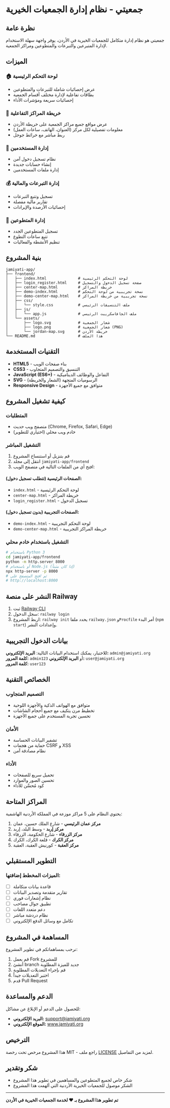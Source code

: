 # جمعيتي - نظام إدارة الجمعيات الخيرية
## نظرة عامة
جمعيتي هو نظام إدارة متكامل للجمعيات الخيرية في الأردن، يوفر واجهة سهلة الاستخدام لإدارة المتبرعين والتبرعات والمتطوعين ومراكز الجمعية.
## الميزات
### 🏠 لوحة التحكم الرئيسية
- عرض إحصائيات شاملة للتبرعات والمتطوعين
- بطاقات تفاعلية لإدارة مختلف أقسام الجمعية
- إحصائيات سريعة ومؤشرات الأداء
### 📍 خريطة المراكز التفاعلية
- عرض مواقع جميع مراكز الجمعية على خريطة الأردن
- معلومات تفصيلية لكل مركز (العنوان، الهاتف، ساعات العمل)
- ربط مباشر مع خرائط جوجل
### 👥 إدارة المستخدمين
- نظام تسجيل دخول آمن
- إنشاء حسابات جديدة
- إدارة ملفات المستخدمين
### 💰 إدارة التبرعات والمالية
- تسجيل وتتبع التبرعات
- تقارير مالية مفصلة
- إحصائيات الأرصدة والإيرادات
### 🤝 إدارة المتطوعين
- تسجيل المتطوعين الجدد
- تتبع ساعات التطوع
- تنظيم الأنشطة والفعاليات
## بنية المشروع
```
jamiyati-app/
├── frontend/
│   ├── index.html              # لوحة التحكم الرئيسية
│   ├── login_register.html     # صفحة تسجيل الدخول والتسجيل
│   ├── center-map.html         # خريطة المراكز
│   ├── demo-index.html         # نسخة تجريبية من لوحة التحكم
│   ├── demo-center-map.html    # نسخة تجريبية من خريطة المراكز
│   ├── css/
│   │   └── style.css           # ملف التنسيقات الرئيسي
│   ├── js/
│   │   └── app.js              # ملف الجافاسكريبت الرئيسي
│   └── assets/
│       ├── logo.svg            # شعار الجمعية
│       ├── logo.png            # شعار الجمعية (PNG)
│       └── jordan-map.svg      # خريطة الأردن
└── README.md                   # هذا الملف
```
## التقنيات المستخدمة
- **HTML5** - بناء صفحات الويب
- **CSS3** - التنسيق والتصميم المتجاوب
- **JavaScript (ES6+)** - التفاعل والوظائف الديناميكية
- **SVG** - الرسوميات المتجهة (الشعار والخريطة)
- **Responsive Design** - متوافق مع جميع الأجهزة
## كيفية تشغيل المشروع
### المتطلبات
- متصفح ويب حديث (Chrome, Firefox, Safari, Edge)
- خادم ويب محلي (اختياري للتطوير)
### التشغيل المباشر
1. قم بتنزيل أو استنساخ المشروع
2. انتقل إلى مجلد `jamiyati-app/frontend`
3. افتح أي من الملفات التالية في متصفح الويب:
#### الصفحات الرئيسية (تتطلب تسجيل دخول):
- `index.html` - لوحة التحكم الرئيسية
- `center-map.html` - خريطة المراكز
- `login_register.html` - تسجيل الدخول
#### الصفحات التجريبية (بدون تسجيل دخول):
- `demo-index.html` - لوحة التحكم التجريبية
- `demo-center-map.html` - خريطة المراكز التجريبية
### التشغيل باستخدام خادم محلي
```bash
# باستخدام Python 3
cd jamiyati-app/frontend
python -m http.server 8000
# أو باستخدام Node.js (إذا كان مثبتاً)
npx http-server -p 8000
# ثم افتح المتصفح على
# http://localhost:8000
```
## النشر على منصة Railway
1. ثبت [Railway CLI](https://docs.railway.app/develop/cli)
2. سجل الدخول: `railway login`
3. اربط المشروع: `railway init`
يحدد ملفا `railway.json` و`Procfile` أمر البدء (`npm start`) وإعدادات النشر.
## بيانات الدخول التجريبية
للاختبار، يمكنك استخدام البيانات التالية:
**البريد الإلكتروني:** `admin@jamiyati.org`  
**كلمة المرور:** `admin123`
أو
**البريد الإلكتروني:** `user@jamiyati.org`  
**كلمة المرور:** `user123`
## الخصائص التقنية
### التصميم المتجاوب
- متوافق مع الهواتف الذكية والأجهزة اللوحية
- تخطيط مرن يتكيف مع جميع أحجام الشاشات
- تحسين تجربة المستخدم على جميع الأجهزة
### الأمان
- تشفير البيانات الحساسة
- حماية من هجمات CSRF و XSS
- نظام مصادقة آمن
### الأداء
- تحميل سريع للصفحات
- تحسين الصور والموارد
- كود مُحسَّن للأداء
## المراكز المتاحة
يحتوي النظام على 5 مراكز موزعة في المملكة الأردنية الهاشمية:
1. **مركز عمان الرئيسي** - شارع الملك حسين، عمان
2. **مركز إربد** - وسط البلد، إربد  
3. **مركز الزرقاء** - شارع الحكومة، الزرقاء
4. **مركز الكرك** - قلعة الكرك، الكرك
5. **مركز العقبة** - كورنيش العقبة، العقبة
## التطوير المستقبلي
### الميزات المخطط إضافتها:
- [ ] قاعدة بيانات متكاملة
- [ ] تقارير متقدمة وتصدير البيانات
- [ ] نظام إشعارات فوري
- [ ] تطبيق جوال مصاحب
- [ ] دعم متعدد اللغات
- [ ] نظام دردشة مباشر
- [ ] تكامل مع وسائل الدفع الإلكتروني
## المساهمة في المشروع
نرحب بمساهماتكم في تطوير المشروع:
1. قم بعمل Fork للمشروع
2. أنشئ branch جديد للميزة المطلوبة
3. قم بإجراء التعديلات المطلوبة
4. اختبر التعديلات جيداً
5. قدم Pull Request
## الدعم والمساعدة
للحصول على الدعم أو الإبلاغ عن مشاكل:
- **البريد الإلكتروني:** support@jamiyati.org
- **الموقع الإلكتروني:** www.jamiyati.org
## الترخيص
هذا المشروع مرخص تحت رخصة MIT - راجع ملف [LICENSE](LICENSE) لمزيد من التفاصيل.
## شكر وتقدير
- شكر خاص لجميع المتطوعين والمساهمين في تطوير هذا المشروع
- الشكر موصول للجمعيات الخيرية الأردنية التي ألهمت هذا المشروع
---
**تم تطوير هذا المشروع بـ ❤️ لخدمة الجمعيات الخيرية في الأردن**
